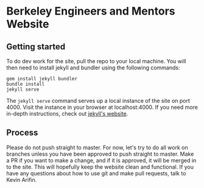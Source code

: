 # Berkeley Engineers and Mentors Website

## Getting started

To do dev work for the site, pull the repo to your local machine. You will then
need to install jekyll and bundler using the following commands:

```
gem install jekyll bundler
bundle install
jekyll serve

```

The `jekyll serve` command serves up a local instance of the site on port 4000.
Visit the instance in your browser at localhost:4000. If you need more in-depth
instructions, check out [jekyll's website](https://jekyllrb.com).

## Process

Please do not push straight to master. For now, let's try to do all work on branches
unless you have been approved to push straight to master. Make a PR if you want to
make a change, and if it is approved, it will be merged in to the site. This will
hopefully keep the website clean and functional. If you have any questions about
how to use git and make pull requests, talk to Kevin Arifin.

